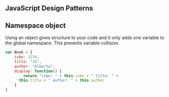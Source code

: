 ## JavaScript Design Patterns

## Namespace object
Using an object gives structure to your code and it only
adds one variable to the global namespace.  This prevents
variable collision.

```js
var Book = {
	isbn: 1234,
	title: "JS",
	author: "Alberta",
	display: function() {
		return "isbn: " + this.isbn + " title: " +
      this.title + " author: " + this.author
	}
}
```

